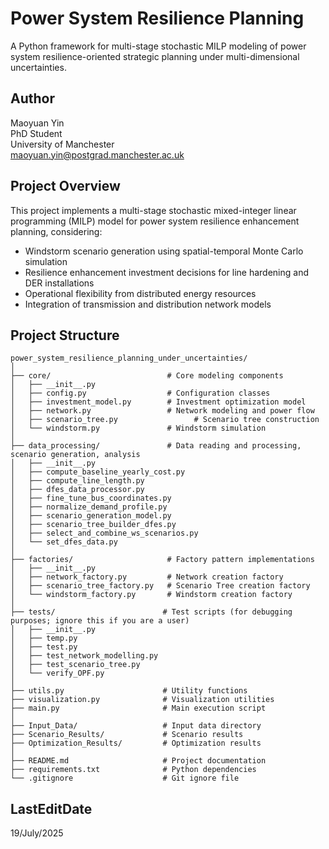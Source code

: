 # Power System Resilience Planning

A Python framework for multi-stage stochastic MILP modeling of power system resilience-oriented strategic planning under multi-dimensional uncertainties.

## Author

Maoyuan Yin\
PhD Student\
University of Manchester\
maoyuan.yin@postgrad.manchester.ac.uk

## Project Overview

This project implements a multi-stage stochastic mixed-integer linear programming (MILP) model for power system resilience enhancement planning, considering:
- Windstorm scenario generation using spatial-temporal Monte Carlo simulation
- Resilience enhancement investment decisions for line hardening and DER installations
- Operational flexibility from distributed energy resources
- Integration of transmission and distribution network models

## Project Structure

```
power_system_resilience_planning_under_uncertainties/
│
├── core/                          # Core modeling components
│   ├── __init__.py
│   ├── config.py                  # Configuration classes
│   ├── investment_model.py        # Investment optimization model
│   ├── network.py                 # Network modeling and power flow
│   ├── scenario_tree.py                 # Scenario tree construction
│   └── windstorm.py               # Windstorm simulation
│
├── data_processing/               # Data reading and processing, scenario generation, analysis
│   ├── __init__.py
│   ├── compute_baseline_yearly_cost.py
│   ├── compute_line_length.py
│   ├── dfes_data_processor.py
│   ├── fine_tune_bus_coordinates.py
│   ├── normalize_demand_profile.py
│   ├── scenario_generation_model.py
│   ├── scenario_tree_builder_dfes.py
│   ├── select_and_combine_ws_scenarios.py
│   └── set_dfes_data.py
│
├── factories/                     # Factory pattern implementations
│   ├── __init__.py
│   ├── network_factory.py         # Network creation factory
│   ├── scenario_tree_factory.py   # Scenario Tree creation factory
│   └── windstorm_factory.py       # Windstorm creation factory
│
├── tests/                        # Test scripts (for debugging purposes; ignore this if you are a user)
│   ├── __init__.py
│   ├── temp.py
│   ├── test.py
│   ├── test_network_modelling.py
│   ├── test_scenario_tree.py
│   └── verify_OPF.py
│
├── utils.py                      # Utility functions
├── visualization.py              # Visualization utilities
├── main.py                       # Main execution script
│
├── Input_Data/                   # Input data directory
├── Scenario_Results/             # Scenario results
├── Optimization_Results/         # Optimization results
│
├── README.md                     # Project documentation
├── requirements.txt              # Python dependencies
└── .gitignore                    # Git ignore file
```

## LastEditDate

19/July/2025